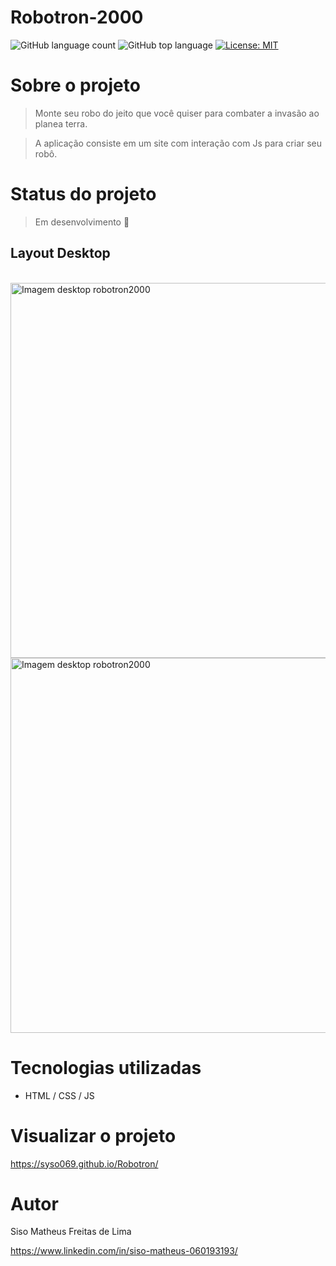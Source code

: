 # Robotron-2000

![GitHub language count](https://img.shields.io/github/languages/count/syso069/Mobile-First)
![GitHub top language](https://img.shields.io/github/languages/top/syso069/Mobile-First)
[![License: MIT](https://img.shields.io/badge/License-MIT-yellow.svg)](https://opensource.org/licenses/MIT)

# Sobre o projeto

> Monte seu robo do jeito que você quiser para combater a invasão ao planea terra.

> A aplicação consiste em um site com interação com Js para criar seu robô.

# Status do projeto

> Em desenvolvimento 🚧

## Layout Desktop
<div style="display: inline_block"><br>
<img height="600" alt="Imagem desktop robotron2000" src="https://user-images.githubusercontent.com/94554205/216464501-1522cf03-c8ed-4b92-978a-692ca93a2455.png">
<img height="600" alt="Imagem desktop robotron2000" src="https://user-images.githubusercontent.com/94554205/222871357-1e5e1652-ff60-43bc-984c-96f47ece8654.png">
</div>

# Tecnologias utilizadas

- HTML / CSS / JS

# Visualizar o projeto
https://syso069.github.io/Robotron/

# Autor

Siso Matheus Freitas de Lima

https://www.linkedin.com/in/siso-matheus-060193193/

